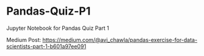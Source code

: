 # Pandas-Quiz-P1
Jupyter Notebook for Pandas Quiz Part 1

Medium Post: https://medium.com/@avi_chawla/pandas-exercise-for-data-scientists-part-1-b601a97ee091
